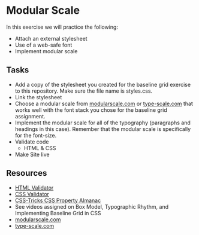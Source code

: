 # Modular Scale
In this exercise we will practice the following:
- Attach an external stylesheet
- Use of a web-safe font
- Implement modular scale

## Tasks
- Add a copy of the stylesheet you created for the baseline grid exercise to this repository. Make sure the file name is styles.css.
- Link the stylesheet
- Choose a modular scale from [modularscale.com](https://www.modularscale.com/) or [type-scale.com](https://type-scale.com/) that works well with the font stack you chose for the baseline grid assignment.
- Implement the modular scale for all of the typography (paragraphs and headings in this case). Remember that the modular scale is specifically for the font-size.
- Validate code
  - HTML & CSS
- Make Site live 

## Resources
- [HTML Validator](https://validator.w3.org/)
- [CSS Validator](https://jigsaw.w3.org/css-validator/)
- [CSS-Tricks CSS Property Almanac](https://css-tricks.com/almanac/properties/)
- See videos assigned on Box Model, Typographic Rhythm, and Implementing Baseline Grid in CSS
- [modularscale.com](https://www.modularscale.com/)
- [type-scale.com](https://type-scale.com/)
